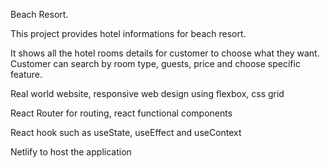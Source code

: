Beach Resort.

This project provides hotel informations for beach resort. 

It shows all the hotel rooms details for customer to choose what they want. Customer can search by room type, guests, price and choose specific feature.

Real world website, responsive web design using flexbox, css grid

React Router for routing, react functional components

React hook such as useState, useEffect and useContext 

Netlify to host the application 
